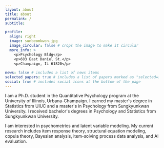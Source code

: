 ```yaml
---
layout: about
title: about
permalink: /
subtitle: 

profile:
  align: right
  image: sunbeomkwon.jpg
  image_circular: false # crops the image to make it circular
  more_info: >
    <p>Psychology Bldg</p>
    <p>603 East Daniel St.</p>
    <p>Champaign, IL 61820</p>
    
news: false # includes a list of news items
selected_papers: true # includes a list of papers marked as "selected={true}"
social: true # includes social icons at the bottom of the page
---
```


I am a Ph.D. student in the Quantitative Psychology program at the University of Illinois, Urbana-Champaign. I earned my master's degree in Statistics from UIUC and a master's in Psychology from Sungkyunkwan University. I received bachelor's degrees in Psychology and Statistics from Sungkyunkwan University.

I am interested in psychometrics and latent variable modeling. My current research includes item response theory, structural equation modeling, copula theory, Bayesian analysis, item-solving process data analysis, and AI evaluation.
